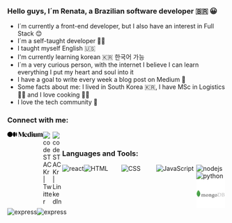 ### Hello guys, I´m Renata, a Brazilian software developer :brazil: :grinning:

- I´m currently a front-end developer, but I also have an interest in Full Stack :blush:
- I´m a self-taught developer :woman_technologist:
- I taught myself English :us:
- I'm currently learning korean :kr: 한국어 가능 
- I´m a very curious person, with the internet I believe I can learn everything I put my heart and soul into it
- I have a goal to write every week a blog post on Medium :page_facing_up:
- Some facts about me: I lived in South Korea :kr:, I have MSc in Logistics :woman_student: and I love cooking :woman_cook:
- I love the tech community :purple_heart:



### Connect with me:

[<img align="left" alt="codeSTACKr.com" width="82px" src="https://github.com/Medium/medium-logos/blob/master/01_Logo/01_Black/SVG/Medium-Logo-Black-RGB.svg" />][medium]
[<img align="left" alt="codeSTACKr | Twitter" width="22px" src="https://cdn.jsdelivr.net/npm/simple-icons@v3/icons/twitter.svg" />][twitter]
[<img align="left" alt="codeSTACKr | LinkedIn" width="22px" src="https://cdn.jsdelivr.net/npm/simple-icons@v3/icons/linkedin.svg" />][linkedin]

<br />



### Languages and Tools:

<img align="left" alt="react" src="https://img.shields.io/badge/react%20-%2320232a.svg?&style=for-the-badge&logo=react&logoColor=%2361DAFB"/>
<img align="left" alt="HTML" width="86px" src="https://img.shields.io/badge/-html5-E34F26?&style=for-the-badge&logo=html5&logoColor=white"/>
<img align="left" alt="CSS" width="80px" src="https://img.shields.io/badge/-css3-1572B6?&style=for-the-badge&logo=css3&logoColor=white"/>
<img align="left" alt="JavaScript" width="92px" height="35px" src="https://img.shields.io/badge/-javascript-F7DF1E?&style=for-the-badge&logo=javascript&logoColor=black"/>
<img align="left" alt="nodejs" src="https://img.shields.io/badge/node.js%20-%2343853D.svg?&style=for-the-badge&logo=node.js&logoColor=white"/>
<img align="left" alt="python" src="https://img.shields.io/badge/python-4B8BBE?logo=python&logoColor=white&style=for-the-badge"/>


<br/>
<br/>

<img align="left" alt="MongoDB" width="66px" src="https://raw.githubusercontent.com/github/explore/80688e429a7d4ef2fca1e82350fe8e3517d3494d/topics/mongodb/mongodb.png"/>
<img align="left" alt="express" src="https://img.shields.io/badge/-Node.js-black?&style=for-the-badge&logo=node.js&logoColor=339933"/>
<img align="left" alt="express" src="https://img.shields.io/badge/-Express-grey?&style=for-the-badge&logo=express&logoColor=white"/>


<br />
<br />


[medium]: https://medium.com/@renatamachado_73871
[twitter]: https://twitter.com/rennatts
[linkedin]: https://www.linkedin.com/in/renata-machado11/
